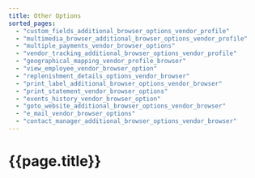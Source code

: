 ```yaml
---
title: Other Options
sorted_pages:
  - "custom_fields_additional_browser_options_vendor_profile"
  - "multimedia_browser_additional_browser_options_vendor_profile"
  - "multiple_payments_vendor_browser_options"
  - "vendor_tracking_additional_browser_options_vendor_profile"
  - "geographical_mapping_vendor_profile_browser"
  - "view_employee_vendor_browser_option"
  - "replenishment_details_options_vendor_browser"
  - "print_label_additional_browser_options_vendor_browser"
  - "print_statement_vendor_browser_options"
  - "events_history_vendor_browser_option"
  - "goto_website_additional_browser_options_vendor_browser"
  - "e_mail_vendor_browser_options"
  - "contact_manager_additional_browser_options_vendor_browser"
---
```

# {{page.title}}

